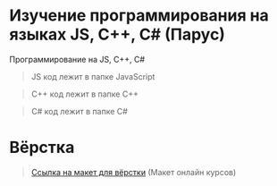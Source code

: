 # Изучение программирования на языках JS, С++, С# (Парус)
Программирование на JS, C++, C#

> JS код лежит в папке JavaScript

> C++ код лежит в папке C++

> C# код лежит в папке C#

# Вёрстка
 > <a href="https://www.figma.com/file/pS0KnmQeYHoKPXXrocNBB8/Product?node-id=0%3A1" target="_blank">Ссылка на макет для вёрстки</a> (Макет онлайн курсов)